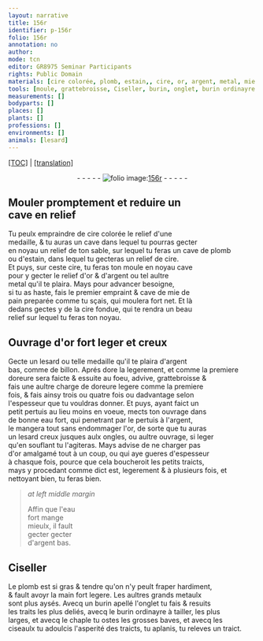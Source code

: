 ```yaml
---
layout: narrative
title: 156r
identifier: p-156r
folio: 156r
annotation: no
author:
mode: tcn
editor: GR8975 Seminar Participants
rights: Public Domain
materials: [cire colorée, plomb, estain,, cire, or, argent, metal, mie de pain, cire fondue, argent bas, dore, doreure, eau fort, or amalgamé, grands metaulx]
tools: [moule, grattebroisse, Ciseller, burin, onglet, burin ordinayre à tailler, chaple, ciseaulx]
measurements: []
bodyparts: []
places: []
plants: []
professions: []
environments: []
animals: [lesard]
---
```


<p><a href="{{ site.baseurl }}/normalized/">[TOC]</a> | <a href="{{ site.baseurl }}/texts/p-156r_tl/" target="_blank">[translation]</a></p><div class="folio" align="center">- - - - - <a href="http://gallica.bnf.fr/ark:/12148/btv1b10500001g/f317.item.r=" target="_blank"><img src="https://cu-mkp.github.io/2017-workshop-edition/assets/photo-icon.png" alt="folio image: " style="display:inline-block; margin-bottom:-3px;"/>156r</a> - - - - - </div>  
  

## Mouler prompteme<span class="exp">n</span>t et reduire un<br/> cave en relief

 
Tu peulx empraindre de <span class="m">cire colorée</span> le relief d'une<br/> medaille, & tu auras un cave dans lequel tu pourras gecter<br/> en noyau un relief <span class="add">de ton sable</span>, sur lequel tu feras un cave de <span class="m">plomb</span><br/> ou d'<span class="m">estain,</span> dans lequel tu gecteras un relief de <span class="m">cire</span>.<br/> Et puys, sur ceste <span class="m">cire</span>, tu feras ton <span class="tl">moule</span> en noyau cave<br/> pour y gecter le relief d'<span class="m">or</span> & d'<span class="m">argent</span> ou tel aultre<br/> <span class="m">metal</span> qu'il te plaira. Mays pour advancer besoigne,<br/> si tu as haste, fais le premier empraint & cave de <span class="m">mie de<br/> pain</span> preparée co<span class="exp">mm</span>e tu sçais, qui moulera fort net. Et là<br/> dedans gectes y de la <span class="m">cire fondue</span>, qui te rendra un beau<br/> relief sur lequel tu feras ton noyau.
 
 
  

## Ouvrage d'<span class="m">or</span> fort leger et creux

 
Gecte un <span class="al">lesard</span> ou telle medaille qu'il te plaira d'<span class="m">argent<br/> bas</span>, co<span class="exp">mm</span>e de <span class="cn">billon</span>. Aprés <span class="m">dore</span> la legerem<span class="exp">ent</span>, et comme la premiere<br/> <span class="m">doreure</span> sera faicte & essuite au foeu, advive, <span class="tl">grattebroisse</span> &<br/> fais une aultre charge de <span class="m">doreure</span> legere co<span class="exp">mm</span>e la premiere<br/> fois, & fais ainsy trois ou quatre fois ou dadvantage selon<br/> l'espesseur que tu vouldras donner. Et puys, ayant faict un<br/> petit pertuis au lieu moins en voeue, mects ton ouvrage dans<br/> de bonne <span class="m">eau fort</span>, qui penetrant par le pertuis à l'<span class="m">argent</span>,<br/> le mangera tout sans endommager l'<span class="m">or</span>, de sorte que tu auras<br/> un <span class="al">lesard</span> creux jusques aulx ongles, ou aultre ouvrage, si leger<br/> qu'en souflant tu l'agiteras. Mays advise de ne charger pas<br/> d'<span class="m">or amalgamé</span> tout à un coup, ou qui aye gueres d'espesseur<br/> à chasque fois, pource que cela boucheroit les petits traicts,<br/> mays y procedant co<span class="exp">mm</span>e dict est, legerem<span class="x"><span class="exp">ent</span></span> & à plusieurs fois, <span class="add">et<br/> nettoya<span class="exp">n</span>t bien</span>, tu feras bien.
 
> *at left middle margin*
> 
> 
>   Affin que l'<span class="m">eau<br/> fort</span> mange<br/> mieulx, il fault<br/> <span class="del">gecter</span> gecter<br/> d'<span class="m">argent bas</span>.
 
 
  

## <span class="tl">Ciseller</span>

 
Le <span class="m">plomb</span> est si gras & tendre qu'on n'y peult fraper hardiment,<br/> & fault avoyr la main fort legere. Les aultres <span class="m">grands metaulx</span><br/> sont plus aysés. Avecq un <span class="tl">burin</span> apellé l'<span class="tl">onglet</span> tu fais & resuits<br/> les traits les plus deliés, avecq le <span class="tl">burin ordinayre à tailler</span>, les plus<br/> larges, et avecq le <span class="tl">chaple</span> tu ostes les grosses baves, et avecq les<br/> <span class="tl">ciseaulx</span> tu adoulcis l'asperité des traicts, tu aplanis, tu releves un traict.
 
